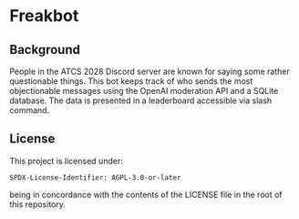 # Freakbot

## Background

People in the ATCS 2028 Discord server are known for saying some rather
questionable things. This bot keeps track of who sends the most objectionable
messages using the OpenAI moderation API and a SQLite database. The data is
presented in a leaderboard accessible via slash command.

## License

This project is licensed under:

    SPDX-License-Identifier: AGPL-3.0-or-later

being in concordance with the contents of the LICENSE file in the root of this
repository.